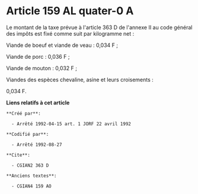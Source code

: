 # Article 159 AL quater-0 A

Le montant de la taxe prévue à l'article 363 D de l'annexe II au code général des impôts est fixé comme suit par kilogramme
net :

Viande de boeuf et viande de veau : 0,034 F ;

Viande de porc : 0,036 F ;

Viande de mouton : 0,032 F ;

Viandes des espèces chevaline, asine et leurs croisements :

0,034 F.

**Liens relatifs à cet article**

	**Créé par**:

	  - Arrêté 1992-04-15 art. 1 JORF 22 avril 1992

	**Codifié par**:

	  - Arrêté 1992-08-27

	**Cite**:

	  - CGIAN2 363 D

	**Anciens textes**:

	  - CGIAN4 159 AO
